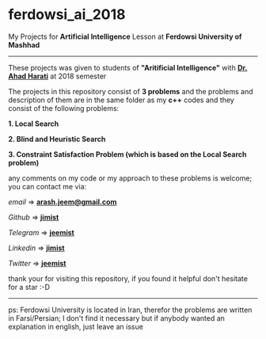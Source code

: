 # ferdowsi_ai_2018
My Projects for **Artificial Intelligence** Lesson at **Ferdowsi University of Mashhad**

***

These projects was given to students of **"Aritificial Intelligence"** with **[Dr. Ahad Harati](http://a.harati.profcms.um.ac.ir "Dr Harati's Web Page")** at 2018 semester

The projects in this repository consist of **3 problems** and the problems and description of them are in the same folder as my **c++** codes and they consist of the following problems:


**1. Local Search**

**2. Blind and Heuristic Search**

**3. Constraint Satisfaction Problem (which is based on the Local Search problem)**

any comments on my code or my approach to these problems is welcome; you can contact me via:

*email* => **arash.jeem@gmail.com**

*Github* => **[jimist](https://github.com/jimist "My Github Account")**

*Telegram* => **[jeemist](https://t.me/jeemist "My Telegram Account")**

*Linkedin* => **[jimist](https://linkedin.com/in/jimist "My Linkedin Account")**

*Twitter* => **[jeemist](https://twitter.com/jeemist "My Twitter Account")**


thank your for visiting this repository, if you found it helpful don't hesitate for a star :-D

***

ps: Ferdowsi University is located in Iran, therefor the problems are written in Farsi/Persian; I don't find it necessary but if anybody wanted an explanation in english, just leave an issue
